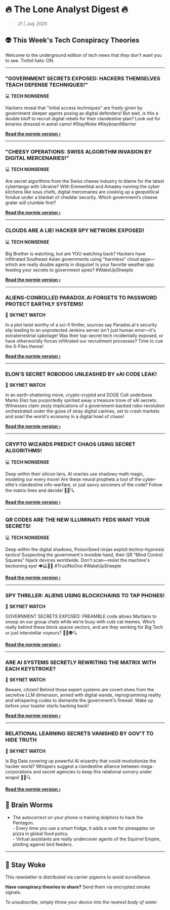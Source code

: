 <!--
  Copyright (c) 2025 Veritas Aequitas Holdings LLC. All rights reserved.
  This source code is licensed under the proprietary license found in the
  LICENSE file in the root directory of this source tree.

  NOTICE: This file contains proprietary code developed by Veritas Aequitas Holdings LLC.
  Unauthorized use, reproduction, or distribution is strictly prohibited.
  For inquiries, contact: contact@veritasandaequitas.com
-->

# 🔥 The Lone Analyst Digest 🔥
> *21 | July 2025*

## 👽 This Week's Tech Conspiracy Theories

Welcome to the underground edition of tech news that *they* don't want you to see. Tinfoil hats: ON.

---


### "GOVERNMENT SECRETS EXPOSED: HACKERS THEMSELVES TEACH DEFENSE TECHNIQUES!"


💻 **TECH NONSENSE**


Hackers reveal that "initial access techniques" are freely given by government sleeper agents posing as digital defenders! But wait, is this a double bluff to recruit digital rebels for their clandestine plan? Look out for binaries dressed in astral camo! #StayWoke #KeyboardWarrior

**[Read the normie version ›]()**


---


### "CHEESY OPERATIONS: SWISS ALGORITHM INVASION BY DIGITAL MERCENARIES!"


💻 **TECH NONSENSE**


Are secret algorithms from the Swiss cheese industry to blame for the latest cybertango with Ukraine? With Emmenhtal and Amadey running the cyber kitchens like sous chefs, digital mercenaries are cooking up a geopolitical fondue under a blanket of cheddar security. Which government’s cheese grater will crumble first?

**[Read the normie version ›]()**


---


### CLOUDS ARE A LIE! HACKER SPY NETWORK EXPOSED!


💻 **TECH NONSENSE**


Big Brother is watching, but are YOU watching back? Hackers have infiltrated Southeast Asian governments using "harmless" cloud apps—which are really double agents in disguise! Is your favorite weather app feeding your secrets to government spies? #WakeUpSheeple

**[Read the normie version ›]()**


---


### ALIENS-CONROLLED PARADOX.AI FORGETS TO PASSWORD PROTECT EARTHLY SYSTEMS!


🤖 **SKYNET WATCH**


In a plot twist worthy of a sci-fi thriller, sources say Paradox.ai's security slip leading to an unprotected Jenkins server isn't just human error—it's extraterrestrial sabotage! Was their top-secret tech incidentally exposed, or have otherworldly forces infiltrated our recruitment processes? Time to cue the X-Files theme!

**[Read the normie version ›]()**


---


### ELON'S SECRET ROBODOG UNLEASHED BY xAI CODE LEAK!


🤖 **SKYNET WATCH**


In an earth-shattering move, crypto-cryptid and DOGE Cult underboss Marko Elez has purportedly spirited away a treasure trove of xAI secrets. Witnesses claim zesty implications of a government-backed robo-revolution orchestrated under the guise of stray digital canines, set to crash markets and snarl the world's economy in a digital howl of chaos!

**[Read the normie version ›]()**


---


### CRYPTO WIZARDS PREDICT CHAOS USING SECRET ALGORITHMS!


💻 **TECH NONSENSE**


Deep within their silicon lairs, AI oracles use shadowy math magic, modeling our every move! Are these neural prophets a tool of the cyber-elite's clandestine info-warfare, or just savvy sorcerers of the code? Follow the matrix lines and decide! 🕵️‍♂️🔍

**[Read the normie version ›]()**


---


### QR CODES ARE THE NEW ILLUMINATI: FEDS WANT YOUR SECRETS!


💻 **TECH NONSENSE**


Deep within the digital shadows, PoisonSeed ninjas exploit techno-hypnosis tactics! Suspecting the government's invisible hand, their QR “Mind Control Squares” hijack devices worldwide. Don't scan—resist the machine's beckoning eye! 👁️💻🕵️‍♂️ #TrustNoOne #WakeUpSheeple

**[Read the normie version ›]()**


---


### SPY THRILLER: ALIENS USING BLOCKCHAINS TO TAP PHONES!


🤖 **SKYNET WATCH**


GOVERNMENT SECRETS EXPOSED: PREAMBLE code allows Martians to snoop on our group chats while we’re busy with cute cat memes. Who’s really behind these block sparse vectors, and are they working for Big Tech or just interstellar voyeurs? 🕵️‍♂️👽🔍

**[Read the normie version ›]()**


---


### ARE AI SYSTEMS SECRETLY REWRITING THE MATRIX WITH EACH KEYSTROKE?


🤖 **SKYNET WATCH**


Beware, citizen! Behind those expert systems are covert elves from the secretive LLM dimension, armed with digital wands, reprogramming reality and whispering codes to dismantle the government's firewall. Wake up before your toaster starts hacking back!

**[Read the normie version ›]()**


---


### RELATIONAL LEARNING SECRETS VANISHED BY GOV'T TO HIDE TRUTH


🤖 **SKYNET WATCH**


Is Big Data covering up powerful AI wizardry that could revolutionize the hacker world? Whispers suggest a clandestine alliance between mega-corporations and secret agencies to keep this relational sorcery under wraps! 🕵️‍♂️🔍

**[Read the normie version ›]()**




## 🧠 Brain Worms

- The autocorrect on your phone is training dolphins to hack the Pentagon.<br>- Every time you use a smart fridge, it adds a vote for pineapples on pizza in global food policy.<br>- Virtual assistants are really undercover agents of the Squirrel Empire, plotting against bird feeders.

---

## 🔔 Stay Woke

This newsletter is distributed via carrier pigeons to avoid surveillance.

**Have conspiracy theories to share?** Send them via encrypted smoke signals.

*To unsubscribe, simply throw your device into the nearest body of water.*